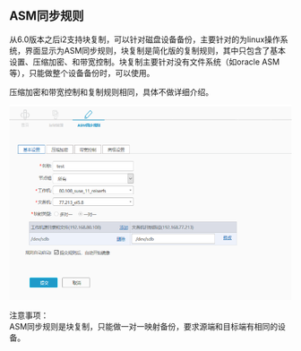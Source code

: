 ## ASM同步规则

从6.0版本之后i2支持块复制，可以针对磁盘设备备份，主要针对的为linux操作系统，界面显示为ASM同步规则，块复制是简化版的复制规则，其中只包含了基本设置、压缩加密、和带宽控制。块复制主要针对没有文件系统（如oracle ASM等），只能做整个设备备份时，可以使用。

压缩加密和带宽控制和复制规则相同，具体不做详细介绍。

![](/assets/V6.118042617.png)

注意事项：  
ASM同步规则是块复制，只能做一对一映射备份，要求源端和目标端有相同的设备。

